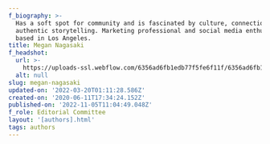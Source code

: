 ```yaml
---
f_biography: >-
  Has a soft spot for community and is fascinated by culture, connection, and
  authentic storytelling. Marketing professional and social media enthusiast
  based in Los Angeles.
title: Megan Nagasaki
f_headshot:
  url: >-
    https://uploads-ssl.webflow.com/6356ad6fb1edb77f5fe6f11f/6356ad6fb1edb72d56e6fa7b_61dd32248b3508a2a2f6569c_5ee26b01595571b1fe413333_Screen20Shot202020-06-1120at2010.33.2720AM.png
  alt: null
slug: megan-nagasaki
updated-on: '2022-03-20T01:11:28.586Z'
created-on: '2020-06-11T17:34:24.152Z'
published-on: '2022-11-05T11:04:49.048Z'
f_role: Editorial Committee
layout: '[authors].html'
tags: authors
---
```




